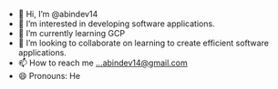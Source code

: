 - 👋 Hi, I’m @abindev14
- 👀 I’m interested in developing software applications.
- 🌱 I’m currently learning GCP
- 💞️ I’m looking to collaborate on learning to create efficient software applications.
- 📫 How to reach me ...abindev14@gmail.com  
- 😄 Pronouns: He

<!---
abindev14/abindev14 is a ✨ special ✨ repository because its `README.md` (this file) appears on your GitHub profile.
You can click the Preview link to take a look at your changes.
--->

